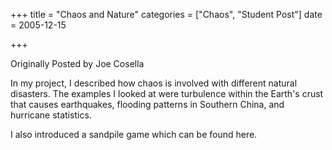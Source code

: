 +++
title = "Chaos and Nature"
categories = ["Chaos", "Student Post"]
date = 2005-12-15


+++


Originally Posted by Joe Cosella
 
In my project, I described how chaos is involved with different natural disasters. The examples I looked at were turbulence within the Earth's crust that causes earthquakes, flooding patterns in Southern China, and hurricane statistics.

  

 I also introduced a sandpile game which can be found here. 
